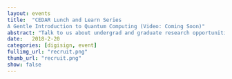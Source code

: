 ```yaml
---
layout: events
title:  "CEDAR Lunch and Learn Series
A Gentle Introduction to Quantum Computing (Video: Coming Soon)"
abstract: "Talk to us about undergrad and graduate research opportunities."
date:   2018-2-20
categories: [digisign, event]
fullimg_url: "recruit.png"
thumb_url: "recruit.png"
show: false
---
```

